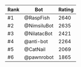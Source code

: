 Rank|Bot|Rating
---|---|---
#1|@RaspFish|2640
#2|@NimsiluBot|2635
#3|@NilatacBot|2421
#4|@anti-bot|2264
#5|@CatNail|2069
#6|@pawnrobot|1865
